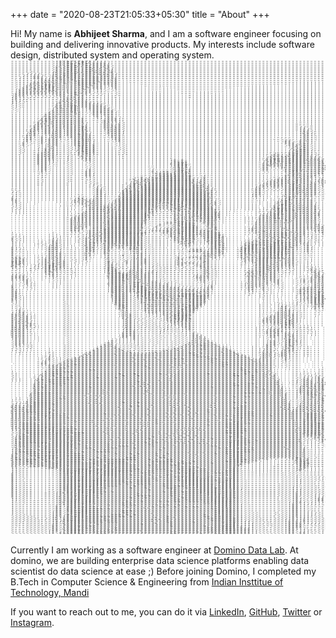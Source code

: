 +++
date = "2020-08-23T21:05:33+05:30"
title = "About"
+++

Hi! My name is **Abhijeet Sharma**, and I am a software engineer focusing on building and delivering innovative products. My interests include software design, distributed system and operating system. ![abhijeet2096](images/profile.png#floatright "abhijeet2096" )

Currently I am working as a software engineer at [Domino Data Lab](http://dominodatalab.com/). At domino, we are building enterprise data science platforms enabling data scientist do data science at ease ;)
Before joining Domino, I completed my B.Tech in Computer Science & Engineering from [Indian Insttitue of Technology, Mandi](http://www.iitmandi.ac.in/)

If you want to reach out to me, you can do it via [LinkedIn](https://www.linkedin.com/in/abhijeet2096/), [GitHub](https://github.com/abhijeet2096), [Twitter](https://twitter.com/sharmajekabeta) or [Instagram](https://www.instagram.com/sharmajekabeta/).
